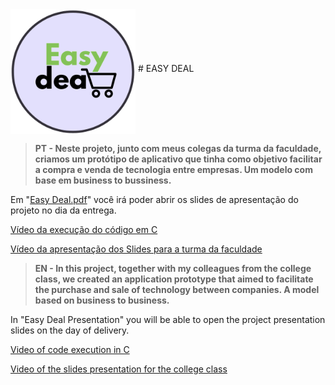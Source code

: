 <img align="middle" width="200" height="200" src="https://github.com/henrique-souza/easy_deal/blob/0f7b4dfc581d88defb2d2dd1459b127cbb411773/Easy%20Deal%20Logo.png" alt="Easy Deal Logo">
# EASY DEAL

> **PT - Neste projeto,  junto com meus colegas da turma da faculdade, criamos um protótipo de aplicativo que tinha como objetivo facilitar a compra e venda de tecnologia entre empresas. Um modelo com base em business to bussiness.**

Em "[Easy Deal.pdf](https://github.com/henrique-souza/easy_deal/blob/3a94f0aa7e6152132ad02bfcc1739f4d903934d0/Easy%20Deal.pdf)" você irá poder abrir os slides de apresentação do projeto no dia da entrega.

[Vídeo da execução do código em C](https://youtu.be/FRRfzOi72wk)

[Vídeo da apresentação dos Slides para a turma da faculdade](https://youtu.be/yGBEvs0rieQ)

> **EN - In this project, together with my colleagues from the college class, we created an application prototype that aimed to facilitate the purchase and sale of technology between companies. A model based on business to business.**

In "Easy Deal Presentation" you will be able to open the project presentation slides on the day of delivery.

[Video of code execution in C](https://youtu.be/FRRfzOi72wk)

[Video of the slides presentation for the college class](https://youtu.be/yGBEvs0rieQ)
